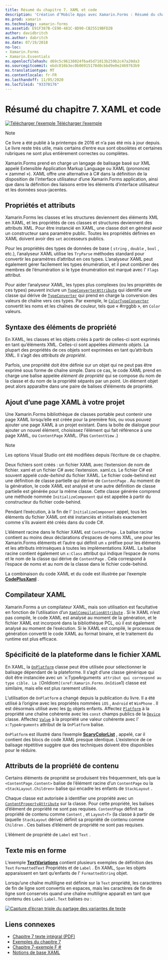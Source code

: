 ```yaml
---
title: Résumé du chapitre 7. XAML et code
description: 'Création d’Mobile Apps avec Xamarin.Forms : Résumé du chapitre 7. XAML et code'
ms.prod: xamarin
ms.technology: xamarin-forms
ms.assetid: E91F387B-CE90-481C-8D90-CB25519BFD2B
author: davidbritch
ms.author: dabritch
ms.date: 07/19/2018
no-loc:
- Xamarin.Forms
- Xamarin.Essentials
ms.openlocfilehash: d69c5c96138024f6a45d71013b259b2c47a20da3
ms.sourcegitcommit: ebdc016b3ec0b06915170d0cbbd9e0e2469763b9
ms.translationtype: MT
ms.contentlocale: fr-FR
ms.lasthandoff: 11/05/2020
ms.locfileid: "93370176"
---
```

# <a name="summary-of-chapter-7-xaml-vs-code"></a>Résumé du chapitre 7. XAML et code

[![Télécharger l’exemple](~/media/shared/download.png) Télécharger l’exemple](https://github.com/xamarin/xamarin-forms-book-samples/tree/master/Chapter07)

> [!NOTE]
> Ce livre a été publié à la printemps de 2016 et n’a pas été mis à jour depuis. Le livre reste très utile, mais certains d’entre eux sont obsolètes et certaines rubriques ne sont plus entièrement correctes ou complètes.

Xamarin.Forms prend en charge un langage de balisage basé sur XML appelé Extensible Application Markup Language ou XAML (prononcez « zammel »). XAML offre une alternative à C# dans la définition de la disposition de l’interface utilisateur d’une Xamarin.Forms application, ainsi que dans la définition des liaisons entre les éléments d’interface utilisateur et les données sous-jacentes.

## <a name="properties-and-attributes"></a>Propriétés et attributs

Xamarin.Forms les classes et les structures deviennent des éléments XML en XAML, et les propriétés de ces classes et structures deviennent des attributs XML. Pour être instancié en XAML, une classe doit en général avoir un constructeur sans paramètre public. Toutes les propriétés définies en XAML doivent avoir des `set` accesseurs publics.

Pour les propriétés des types de données de base ( `string` , `double` , `bool` , etc.), l’analyseur XAML utilise les `TryParse` méthodes standard pour convertir les paramètres d’attribut en ces types. L’analyseur XAML peut également gérer facilement les types énumération, et il peut combiner des membres de l’énumération si le type énumération est marqué avec l' `Flags` attribut.

Pour aider l’analyseur XAML, les types plus complexes (ou les propriétés de ces types) peuvent inclure un [`TypeConverterAttribute`](xref:Xamarin.Forms.TypeConverterAttribute) qui identifie une classe qui dérive de [`TypeConverter`](xref:Xamarin.Forms.TypeConverter) qui prend en charge la conversion des valeurs de chaîne vers ces types. Par exemple, le [`ColorTypeConverter`](xref:Xamarin.Forms.ColorTypeConverter) convertit les noms et les chaînes de couleur, tels que « #rrggbb », en `Color` valeurs.

## <a name="property-element-syntax"></a>Syntaxe des éléments de propriété

En XAML, les classes et les objets créés à partir de celles-ci sont exprimés en tant qu’éléments XML. Celles-ci sont appelées *éléments objets*. La plupart des propriétés de ces objets sont exprimées en tant qu’attributs XML. Il s’agit des *attributs de propriété*.

Parfois, une propriété doit être définie sur un objet qui ne peut pas être exprimé sous forme de chaîne simple. Dans ce cas, le code XAML prend en charge une balise appelée *élément de propriété* qui se compose du nom de la classe et du nom de la propriété séparés par un point. Un élément objet peut alors apparaître dans une paire de balises d’éléments de propriété.

## <a name="adding-a-xaml-page-to-your-project"></a>Ajout d’une page XAML à votre projet

Une Xamarin.Forms bibliothèque de classes portable peut contenir une page XAML lorsqu’elle est créée pour la première fois, ou vous pouvez ajouter une page XAML à un projet existant. Dans la boîte de dialogue pour ajouter un nouvel élément, choisissez l’élément qui fait référence à une page XAML, ou `ContentPage` XAML. (Pas `ContentView` .)

> [!NOTE]
> Les options Visual Studio ont été modifiées depuis l’écriture de ce chapitre.

Deux fichiers sont créés : un fichier XAML avec l’extension de nom de fichier. xaml et un fichier C# avec l’extension. xaml.cs. Le fichier C# est souvent appelé *code-behind* du fichier XAML. Le fichier code-behind est une définition de classe partielle qui dérive de `ContentPage` . Au moment de la génération, le code XAML est analysé et une autre définition de classe partielle est générée pour la même classe. Cette classe générée comprend une méthode nommée `InitializeComponent` qui est appelée à partir du constructeur du fichier code-behind.

Pendant l’exécution, à la fin de l' `InitializeComponent` appel, tous les éléments du fichier XAML ont été instanciés et initialisés exactement comme s’ils avaient été créés dans du code C#.

L’élément racine dans le fichier XAML est `ContentPage` . La balise racine contient au moins deux déclarations d’espaces de noms XML, une pour les Xamarin.Forms éléments et l’autre qui définit un `x` préfixe pour les éléments et les attributs intrinsèques à toutes les implémentations XAML. La balise racine contient également un `x:Class` attribut qui indique l’espace de noms et le nom de la classe qui dérive de `ContentPage` . Cela correspond à l’espace de noms et au nom de la classe dans le fichier code-behind.

La combinaison du code XAML et du code est illustrée par l’exemple [**CodePlusXaml**](https://github.com/xamarin/xamarin-forms-book-samples/tree/master/Chapter07) .

## <a name="the-xaml-compiler"></a>Compilateur XAML

Xamarin.Forms a un compilateur XAML, mais son utilisation est facultative en fonction de l’utilisation d’un [`XamlCompilationAttribute`](xref:Xamarin.Forms.Xaml.XamlCompilationAttribute) . Si le XAML n’est pas compilé, le code XAML est analysé au moment de la génération, et le fichier XAML est incorporé dans la bibliothèque PCL, où il est également analysé au moment de l’exécution. Si le XAML est compilé, le processus de génération convertit le code XAML au format binaire, et le traitement du runtime est plus efficace.

## <a name="platform-specificity-in-the-xaml-file"></a>Spécificité de la plateforme dans le fichier XAML

En XAML, la [`OnPlatform`](xref:Xamarin.Forms.OnPlatform`1) classe peut être utilisée pour sélectionner le balisage dépendant de la plateforme. Il s’agit d’une classe générique qui doit être instanciée avec un `x:TypeArguments` attribut qui correspond au type cible. La [`OnIdiom`](xref:Xamarin.Forms.OnIdiom`1) classe est similaire, mais elle est plus rarement utilisée.

L’utilisation de `OnPlatform` a changé depuis la publication du livre. Il a été utilisé à l’origine avec les propriétés nommées `iOS` , `Android` et `WinPhone` . Il est désormais utilisé avec les [`On`](xref:Xamarin.Forms.On) objets enfants. Affectez [`Platform`](xref:Xamarin.Forms.On.Platform) à la propriété une chaîne cohérente avec les `const` champs publics de la [`Device`](xref:Xamarin.Forms.Device) classe. Affectez [`Value`](xref:Xamarin.Forms.On.Value) à la propriété une valeur cohérente avec l' `x:TypeArguments` attribut de la `OnPlatform` balise.

`OnPlatform` est illustré dans l’exemple [**ScaryColorList**](https://github.com/xamarin/xamarin-forms-book-samples/tree/master/Chapter07/ScaryColorList) , appelé, car il contient des blocs de code XAML presque identique. L’existence de ce balisage répétitive suggère que des techniques doivent être disponibles pour le réduire.

## <a name="the-content-property-attributes"></a>Attributs de la propriété de contenu

Certains éléments de propriété se produisent très fréquemment, tels que la `<ContentPage.Content>` balise de l’élément racine d’un `ContentPage` ou la `<StackLayout.Children>` balise qui encadre les enfants de `StackLayout` .

Chaque classe est autorisée à identifier une propriété avec un [`ContentPropertyAttribute`](xref:Xamarin.Forms.ContentPropertyAttribute) sur la classe. Pour cette propriété, les balises d’élément de propriété ne sont pas requises. `ContentPage` définit sa propriété de contenu comme `Content` , et `Layout<T>` (la classe à partir de laquelle `StackLayout` dérive) définit sa propriété de contenu comme `Children` . Ces balises d’élément de propriété ne sont pas requises.

L’élément de propriété de `Label` est `Text` .

## <a name="formatted-text"></a>Texte mis en forme

L’exemple [**TextVariations**](https://github.com/xamarin/xamarin-forms-book-samples/tree/master/Chapter07/TextVariations) contient plusieurs exemples de définition des `Text` `FormattedText` Propriétés et de `Label` . En XAML, `Span` les objets apparaissent en tant qu’enfants de l' `FormattedString` objet.

 Lorsqu’une chaîne multiligne est définie sur la `Text` propriété, les caractères de fin de ligne sont convertis en espaces, mais les caractères de fin de ligne sont conservés quand une chaîne multiligne apparaît en tant que contenu des `Label` `Label.Text` balises ou :

 [![Capture d’écran triple du partage des variantes de texte](images/ch07fg03-small.png "Variantes du texte mis en forme")](images/ch07fg03-large.png#lightbox "Variantes du texte mis en forme")

## <a name="related-links"></a>Liens connexes

- [Chapitre 7 texte intégral (PDF)](https://download.xamarin.com/developer/xamarin-forms-book/XamarinFormsBook-Ch07-Apr2016.pdf)
- [Exemples du chapitre 7](https://github.com/xamarin/xamarin-forms-book-samples/tree/master/Chapter07)
- [Chapitre 7-exemple F #](https://github.com/xamarin/xamarin-forms-book-samples/tree/master/Chapter07/FS/CodePlusXaml)
- [Notions de base XAML](~/xamarin-forms/xaml/xaml-basics/index.md)
